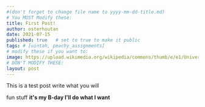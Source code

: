 ```yaml
---
#(don't forget to change file name to yyyy-mm-dd-title.md)
# You MUST Modify these:
title: First Post!
author: osterhoutan
date: 2021-07-15
published: true   # set to true to make it public
tags: # [uintah, peachy_assignments]
# modify these if you want to:
image: https://upload.wikimedia.org/wikipedia/commons/thumb/e/e1/University_of_Utah_Hospital_in_2009.JPG/220px-University_of_Utah_Hospital_in_2009.JPG # adds an image to the thumb nail used to link to this post. 
# DON'T MODIFY THESE:
layout: post
---
```


This is a test post write what you will

fun stuff
**it's my B-day I'll do what I want**

